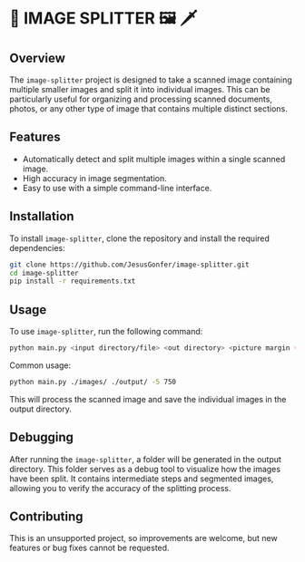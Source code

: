 # 🥷 IMAGE SPLITTER 🖼️ 🗡️
 
## Overview
The `image-splitter` project is designed to take a scanned image containing multiple smaller images and split it into individual images. This can be particularly useful for organizing and processing scanned documents, photos, or any other type of image that contains multiple distinct sections.

## Features
- Automatically detect and split multiple images within a single scanned image.
- High accuracy in image segmentation.
- Easy to use with a simple command-line interface.

## Installation
To install `image-splitter`, clone the repository and install the required dependencies:
```bash
git clone https://github.com/JesusGonfer/image-splitter.git
cd image-splitter
pip install -r requirements.txt
```

## Usage
To use `image-splitter`, run the following command:

```bash
python main.py <input directory/file> <out directory> <picture margin (can be +/-)> <threadhold bind detections>
```
Common usage:
```bash
python main.py ./images/ ./output/ -5 750
```

This will process the scanned image and save the individual images in the output directory.


## Debugging
After running the `image-splitter`, a folder will be generated in the output directory. This folder serves as a debug tool to visualize how the images have been split. It contains intermediate steps and segmented images, allowing you to verify the accuracy of the splitting process.

## Contributing
This is an unsupported project, so improvements are welcome, but new features or bug fixes cannot be requested.
